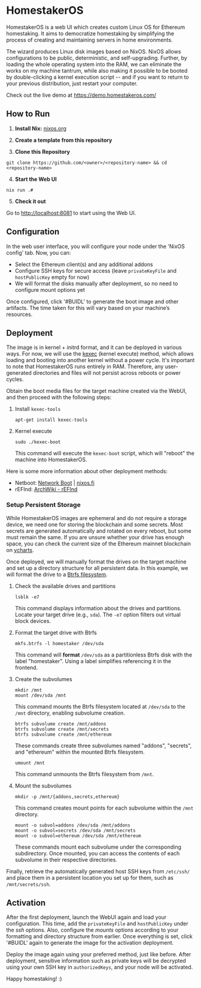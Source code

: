 # HomestakerOS

HomestakerOS is a web UI which creates custom Linux OS for Ethereum homestaking. It aims to democratize homestaking by simplifying the process of creating and maintaining servers in home environments.

The wizard produces Linux disk images based on NixOS. NixOS allows configurations to be public, deterministic, and self-upgrading. Further, by loading the whole operating system into the RAM, we can eliminate the works on my machine tantrum, while also making it possible to be booted by double-clicking a kernel execution script -- and if you want to return to your previous distribution, just restart your computer.

Check out the live demo at https://demo.homestakeros.com/

## How to Run

1. **Install Nix:** [nixos.org](https://nixos.org/download.html)

2. **Create a template from this repository**

3. **Clone this Repository**
  ```
  git clone https://github.com/<owner>/<repository-name> && cd <repository-name>
  ```

4. **Start the Web UI**
  ```
  nix run .#
  ```

5. **Check it out**

  Go to [http://localhost:8081](http://localhost:8081) to start using the Web UI.

## Configuration

In the web user interface, you will configure your node under the 'NixOS config' tab. Now, you can:

- Select the Ethereum client(s) and any additional addons
- Configure SSH keys for secure access (leave `privateKeyFile` and `hostPublicKey` empty for now)
- We will format the disks manually after deployment, so no need to configure mount options yet

Once configured, click '#BUIDL' to generate the boot image and other artifacts. The time taken for this will vary based on your machine’s resources.

## Deployment

The image is in kernel + initrd format, and it can be deployed in various ways. For now, we will use the [kexec](https://wiki.archlinux.org/title/kexec) (kernel execute) method, which allows loading and booting into another kernel without a power cycle. It's important to note that HomestakerOS runs entirely in RAM. Therefore, any user-generated directories and files will not persist across reboots or power cycles.

Obtain the boot media files for the target machine created via the WebUI, and then proceed with the following steps:

1. Install `kexec-tools`

    ```shell
    apt-get install kexec-tools
    ```

2. Kernel execute

    ```shell
    sudo ./kexec-boot
    ```
    This command will execute the `kexec-boot` script, which will "reboot" the machine into HomestakerOS.

Here is some more information about other deployment methods:

- Netboot: [Network Boot](https://networkboot.org/fundamentals/) | [nixos.fi](https://github.com/majbacka-labs/nixos.fi)
- rEFInd: [ArchWiki - rEFInd](https://wiki.archlinux.org/title/REFInd)

### Setup Persistent Storage

While HomestakerOS images are ephemeral and do not require a storage device, we need one for storing the blockchain and some secrets. Most secrets are generated automatically and rotated on every reboot, but some must remain the same. If you are unsure whether your drive has enough space, you can check the current size of the Ethereum mainnet blockchain on [ycharts](https://ycharts.com/indicators/ethereum_chain_full_sync_data_size).

Once deployed, we will manually format the drives on the target machine and set up a directory structure for all persistent data. In this example, we will format the drive to a [Btrfs filesystem](https://wiki.archlinux.org/title/btrfs).

1. Check the available drives and partitions

    ```shell
    lsblk -e7
    ```
    This command displays information about the drives and partitions. Locate your target drive (e.g., `sda`). The `-e7` option filters out virtual block devices.

2. Format the target drive with Btrfs

    ```shell
    mkfs.btrfs -l homestaker /dev/sda
    ```
    This command will **format** `/dev/sda` as a partitionless Btrfs disk with the label "homestaker". Using a label simplifies referencing it in the frontend.

3. Create the subvolumes

    ```shell
    mkdir /mnt
    mount /dev/sda /mnt
    ```
    This command mounts the Btrfs filesystem located at `/dev/sda` to the `/mnt` directory, enabling subvolume creation.

    ```shell
    btrfs subvolume create /mnt/addons
    btrfs subvolume create /mnt/secrets
    btrfs subvolume create /mnt/ethereum
    ```
    These commands create three subvolumes named "addons", "secrets", and "ethereum" within the mounted Btrfs filesystem.

    ```shell
    umount /mnt
    ```
    This command unmounts the Btrfs filesystem from `/mnt`.

4. Mount the subvolumes

    ```shell
    mkdir -p /mnt/{addons,secrets,ethereum}
    ```
    This command creates mount points for each subvolume within the `/mnt` directory.

    ```shell
    mount -o subvol=addons /dev/sda /mnt/addons
    mount -o subvol=secrets /dev/sda /mnt/secrets
    mount -o subvol=ethereum /dev/sda /mnt/ethereum
    ```
    These commands mount each subvolume under the corresponding subdirectory. Once mounted, you can access the contents of each subvolume in their respective directories.

Finally, retrieve the automatically generated host SSH keys from `/etc/ssh/` and place them in a persistent location you set up for them, such as `/mnt/secrets/ssh`.

## Activation

After the first deployment, launch the WebUI again and load your configuration. This time, add the `privateKeyFile` and `hostPublicKey` under the *ssh* options. Also, configure the *mounts* options according to your formatting and directory structure from earlier. Once everything is set, click '#BUIDL' again to generate the image for the activation deployment.

Deploy the image again using your preferred method, just like before. After deployment, sensitive information such as private keys will be decrypted using your own SSH key in `authorizedKeys`, and your node will be activated.

Happy homestaking! :)

